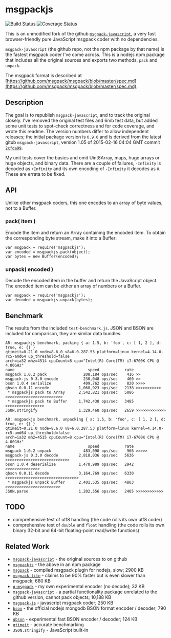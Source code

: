 # msgpackjs

[![Build Status](https://api.travis-ci.org/andrasq/node-msgpackjs.svg?branch=master)](https://travis-ci.org/andrasq/node-msgpackjs?branch=master)
[![Coverage Status](https://codecov.io/github/andrasq/node-msgpackjs/coverage.svg?branch=master)](https://codecov.io/github/andrasq/node-msgpackjs?branch=master)

This is an unmodified fork of the github [`msgpack-javascript`](https://github.com/msgpack/msgpack-javascript),
a very fast browser-friendly pure JavaScript msgpack coder with no dependencies.

`msgpack-javascript` (the github repo, not the npm package by that name) is the fastest
msgpack coder I've come across.  This is a nodejs npm package that includes all the
original sources and exports two methods, `pack` and `unpack`.

The msgpack format is described at
[https://github.com/msgpack/msgpack/blob/master/spec.md](https://github.com/msgpack/msgpack/blob/master/spec.md).


## Description

The goal is to republish `msgpack-javascript`, and to track the original closely.  I've
removed the original test files and 6mb test data, but added some unit tests to spot-check
correctness and for code coverage, and wrote this readme.  The version numbers differ to
allow independent releases; the initial package version is `0.9.0` and is derived from
the latest gitub `msgpack-javascript`, version 1.05 of 2015-02-16 04:04 GMT
commit [`2cfda99`](https://github.com/andrasq/msgpack-javascript/commit/2cfda99e28b5b7599427300a88a11cfb71ec9eba).

My unit tests cover the basics and omit Uint8Array, maps, huge arrays or huge objects, and
binary data.  There are a couple of failures, `-Infinity` is decoded as `+Infinity` and its
own encoding of `-Infinity` it decodes as `0`.  These are errata to be fixed.


## API

Unlike other msgpack coders, this one encodes to an array of byte values, not to a Buffer.

### pack( item )

Encode the item and return an Array containing the encoded item.  To obtain the
corresponding byte stream, make it into a Buffer:

    var msgpack = require('msgpackjs');
    var encoded = msgpackjs.pack(object);
    var bytes = new Buffer(encoded);

### unpack( encoded )

Decode the encoded item in the buffer and return the JavaScript object.  The encoded item
can be either an array of numbers or a Buffer.

    var msgpack = require('msgpackjs');
    var decoded = msgpackjs.unpack(bytes);


## Benchmark

The results from the included `test-benchmark.js`.  JSON and BSON are included for
comparison, they are similar data bundles.

    AR: msgpackjs benchmark, packing { a: 1.5, b: 'foo', c: [ 1, 2 ], d: true, e: {} }
    qtimeit=0.21.0 node=8.6.0 v8=6.0.287.53 platform=linux kernel=4.14.0-rc5-amd64 up_threshold=false
    arch=ia32 mhz=4514 cpuCount=8 cpu="Intel(R) Core(TM) i7-6700K CPU @ 4.00GHz"
    name                                speed           rate
    msgpack 1.0.2 pack                208,184 ops/sec    416 >>
    msgpack-js 0.3.0 encode           230,048 ops/sec    460 >>
    bson 1.0.4 serialize              409,762 ops/sec    820 >>>>
    qbson 0.0.11 encode             1,068,923 ops/sec   2138 >>>>>>>>>>>
     * msgpackjs pack to Array      2,542,821 ops/sec   5086 >>>>>>>>>>>>>>>>>>>>>>>>>
     * msgpackjs pack to Buffer     1,742,438 ops/sec   3485 >>>>>>>>>>>>>>>>>
    JSON.stringify                  1,329,468 ops/sec   2659 >>>>>>>>>>>>>

    AR: msgpackjs benchmark, unpacking { a: 1.5, b: 'foo', c: [ 1, 2 ], d: true, e: {} }
    qtimeit=0.21.0 node=8.6.0 v8=6.0.287.53 platform=linux kernel=4.14.0-rc5-amd64 up_threshold=false
    arch=ia32 mhz=4515 cpuCount=8 cpu="Intel(R) Core(TM) i7-6700K CPU @ 4.00GHz"
    name                                speed           rate
    msgpack 1.0.2 unpack              483,090 ops/sec    966 >>>>>
    msgpack-js 0.3.0 decode         2,818,036 ops/sec   5636 >>>>>>>>>>>>>>>>>>>>>>>>>>>>
    bson 1.0.4 deserialize          1,470,989 ops/sec   2942 >>>>>>>>>>>>>>>
    qbson 0.0.11 decode             3,164,769 ops/sec   6330 >>>>>>>>>>>>>>>>>>>>>>>>>>>>>>>>
     * msgpackjs unpack Buffer      2,401,535 ops/sec   4803 >>>>>>>>>>>>>>>>>>>>>>>>
    JSON.parse                      1,202,556 ops/sec   2405 >>>>>>>>>>>>


## TODO

- comprehensive test of utf8 handling (the code rolls its own utf8 coder)
- comprehensive test of `double` and `float` handling (the code rolls its own binary
  32-bit and 64-bit floating-point read/write functions)


## Related Work

- [`msgpack-javascript`](https://github.com/msgpack/msgpack-javascript) - the original sources to on github
- [`msgpackjs`](https://npmjs.com/package/msgpackjs) - the above in an npm package
- [`msgpack`](https://npmjs.com/package/msgpack) - compiled msgpack plugin for nodejs, slow; 2900 KB
- [`msgpack-lite`](https://npmjs.com/package/msgpack-lite) - claims to be 90% faster but is even slower than msgpack; 660 KB
- [`q-msgpack`](https://github.com/andrasq/node-q-msgpack) - my own experimental encoder (no decode); 32 KB
- [`msgpack-javascript`](https://npmjs.com/package/msgpack-javascript) - a partial functionality package
  unrelated to the github version, cannot pack objects; 10,188 KB
- [`msgpack-js`](https://npmjs.com/package/msgpack-js) - javascript msgpack coder; 250 KB
- [`bson`](https://npmjs.com/package/bson) - the official nodejs mongodb BSON format encoder / decoder; 790 KB
- [`qbson`](https://github.com/andrasq/node-qbson) - experimental fast BSON encoder / decoder; 124 KB
- [`qtimeit`](https://npmjs.com/package/qtimeit) - accurate benchmarking
- `JSON.stringify` - JavaScript built-in
